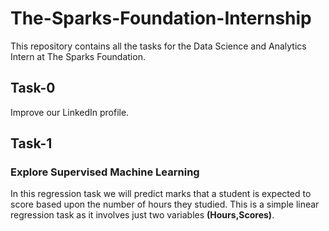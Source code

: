 # The-Sparks-Foundation-Internship
This repository contains all the tasks for the Data Science and Analytics Intern at The Sparks Foundation.
## Task-0
Improve our LinkedIn profile.
## Task-1
### Explore Supervised Machine Learning
In this regression task we will predict marks that a student is expected to score based upon the number of hours they studied. 
This is a simple linear regression task as it involves just two variables **(Hours,Scores)**.
